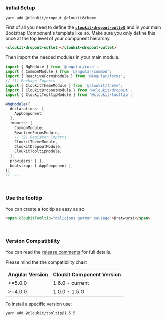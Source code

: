 <!-- !!! will be dynamically included into cloukit.github.io component doc !!! -->
<!-- !!! DO NOT USE UNECESSARY MARRKUP THAT BREAKS THE CORPORATE DESIGN !!! -->

### Initial Setup

```
yarn add @cloukit/dropout @cloukit&theme
```

First of all you need to define the [**`cloukit-dropout-outlet`**](https://cloukit.github.io/#/component/dropout) and in your main Bootstrap Component's template like so. Make sure you only define this once at the top level of your component hierarchy.

```html
<cloukit-dropout-outlet></cloukit-dropout-outlet>
```

Then import the needed modules in your main module.

```typescript
import { NgModule } from '@angular/core';
import { CommonModule } from '@angular/common';
import { ReactiveFormsModule } from '@angular/forms';
// (1) Package Imports
import { CloukitThemeModule } from '@cloukit/theme';
import { CloukitDropoutModule } from '@cloukit/dropout';
import { CloukitTooltipModule } from '@cloukit/tooltip';

@NgModule({
  declarations: [
    AppComponent
  ],
  imports: [
    CommonModule,
    ReactiveFormsModule,
    // (2) Register Imports
    CloukitThemeModule,
    CloukitDropoutModule,
    CloukitTooltipModule,
  ],
  providers: [ ],
  bootstrap: [ AppComponent ],
})
// ....
```


&nbsp;

### Use the tooltip

You can create a tooltip as easy as so

```html
<span cloukitTooltip="delicious german sausage">Bratwurst</span>
```



&nbsp;



### Version Compatibility

You can read the [release comments](https://github.com/cloukit/tooltip/releases) for full details.

Please mind the the compatibility chart

| Angular Version | Cloukit Component Version |
|-----------------|---------------------------|
| >=5.0.0         | 1.6.0 - current           |
| >=4.0.0         | 1.0.0 - 1.5.0             |

To install a specific version use:

```
yarn add @cloukit/tooltip@1.5.5
```

